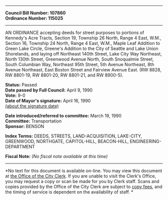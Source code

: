 * * * * *  
  
**Council Bill Number: [](#h0)[](#h2)107860**   
**Ordinance Number: 115025**  
  
* * * * *  
  
AN ORDINANCE accepting deeds for street purposes to portions of Kennedy's Acre Tracts, Section 19, Township 26 North, Range 4 East, W.M., Section 16, Township 24 North, Range 4 East, W.M., Maple Leaf Addition to Green Lake Circle, Greene's Addition to the City of Seattle and Lake Union Shorelands, and laying off Northeast 140th Street, Lake City Way Northeast, North 130th Street, Greenwood Avenue North, South Snoqualmie Street, South Columbian Way, Northeast 95th Street, 5th Avenue Northeast, 8th Avenue Northeast, East Boston Street and Fairview Avenue East. (RW 8828, RW 8801-19, RW 8801-20, RW 8801-21, and RW 8900-5).  
  
**Status:** Passed   
**Date passed by Full Council:** April 9, 1990   
**Vote:** 9-0   
**Date of Mayor's signature:** April 16, 1990   
[(about the signature date)](/~public/approvaldate.htm)   
  
  
**Date introduced/referred to committee:** March 19, 1990   
**Committee:** Transportation   
**Sponsor:** BENSON   
  
**Index Terms:** DEEDS, STREETS, LAND-ACQUISITION, LAKE-CITY, GREENWOOD, NORTHGATE, CAPITOL-HILL, BEACON-HILL, ENGINEERING-DEPARTMENT  
  
**Fiscal Note:** *(No fiscal note available at this time)*  
  
* * * * *  
  
*No text for this document is available on-line. You may view this document at [the Office of the City Clerk](http://www.seattle.gov/leg/clerk/contactUs.htm). If you are unable to visit the Clerk's Office, you may request a copy or scan be made for you by Clerk staff. Scans and copies provided by the Office of the City Clerk are subject to [copy fees](http://clerk.seattle.gov/~public/clerkfees.htm), and the timing of service is dependent on the availability of staff. *  
  
  
